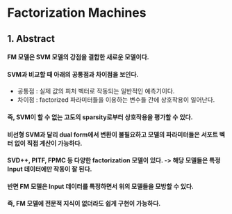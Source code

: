 # Factorization Machines

## 1. Abstract
#### FM 모델은 SVM 모델의 강점을 결합한 새로운 모델이다.
#### SVM과 비교할 때 아래의 공통점과 차이점을 보인다.
- 공통점 : 실제 값의 피처 벡터로 작동되는 일반적인 예측기이다.
- 차이점 : factorized 파라미터들을 이용하는 변수들 간에 상호작용이 일어난다.
#### 즉, SVM이 할 수 없는 고도의 sparsity로부터 상호작용을 평가할 수 있다.
#### 비선형 SVM과 달리 dual form에서 변환이 불필요하고 모델의 파라미터들은 서포트 벡터 없이 직접 계산이 가능하다.

#### SVD++, PITF, FPMC 등 다양한 factorization 모델이 있다. -> 해당 모델들은 특정 Input 데이터에만 작동이 잘 된다.
#### 반면 FM 모델은 Input 데이터를 특정하면서 위의 모델들을 모방할 수 있다.
#### 즉, FM 모델에 전문적 지식이 없더라도 쉽게 구현이 가능하다.
